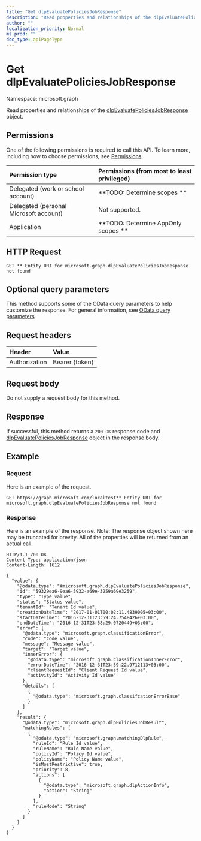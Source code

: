 ```yaml
---
title: "Get dlpEvaluatePoliciesJobResponse"
description: "Read properties and relationships of the dlpEvaluatePoliciesJobResponse object."
author: ""
localization_priority: Normal
ms.prod: ""
doc_type: apiPageType
---
```


# Get dlpEvaluatePoliciesJobResponse

Namespace: microsoft.graph

Read properties and relationships of the [dlpEvaluatePoliciesJobResponse](../resources/dlpevaluatepoliciesjobresponse.md) object.

## Permissions
One of the following permissions is required to call this API. To learn more, including how to choose permissions, see [Permissions](/concepts/permissions-reference.md).

|Permission type|Permissions (from most to least privileged)|
|:---|:---|
|Delegated (work or school account)|**TODO: Determine scopes **|
|Delegated (personal Microsoft account)|Not supported.|
|Application|**TODO: Determine AppOnly scopes **|

## HTTP Request
<!-- {
  "blockType": "ignored"
}
-->
``` http
GET ** Entity URI for microsoft.graph.dlpEvaluatePoliciesJobResponse not found
```

## Optional query parameters
This method supports some of the OData query parameters to help customize the response. For general information, see [OData query parameters](/graph/query-parameters).

## Request headers
|Header|Value|
|:---|:---|
|Authorization|Bearer {token}|

## Request body
Do not supply a request body for this method.

## Response
If successful, this method returns a `200 OK` response code and [dlpEvaluatePoliciesJobResponse](../resources/dlpevaluatepoliciesjobresponse.md) object in the response body.

## Example

### Request
Here is an example of the request.
<!-- {
  "blockType": "request",
  "name": "get_dlpevaluatepoliciesjobresponse"
}
-->
``` http
GET https://graph.microsoft.com/localtest** Entity URI for microsoft.graph.dlpEvaluatePoliciesJobResponse not found
```

### Response
Here is an example of the response. Note: The response object shown here may be truncated for brevity. All of the properties will be returned from an actual call.
<!-- {
  "blockType": "response",
  "truncated": true,
  "@odata.type": "microsoft.graph.dlpEvaluatePoliciesJobResponse"
}
-->
``` http
HTTP/1.1 200 OK
Content-Type: application/json
Content-Length: 1612

{
  "value": {
    "@odata.type": "#microsoft.graph.dlpEvaluatePoliciesJobResponse",
    "id": "59329ea6-9ea6-5932-a69e-3259a69e3259",
    "type": "Type value",
    "status": "Status value",
    "tenantId": "Tenant Id value",
    "creationDateTime": "2017-01-01T00:02:11.4839005+03:00",
    "startDateTime": "2016-12-31T23:59:24.7548426+03:00",
    "endDateTime": "2016-12-31T23:58:29.0720449+03:00",
    "error": {
      "@odata.type": "microsoft.graph.classificationError",
      "code": "Code value",
      "message": "Message value",
      "target": "Target value",
      "innerError": {
        "@odata.type": "microsoft.graph.classificationInnerError",
        "errorDateTime": "2016-12-31T23:59:22.9712113+03:00",
        "clientRequestId": "Client Request Id value",
        "activityId": "Activity Id value"
      },
      "details": [
        {
          "@odata.type": "microsoft.graph.classifcationErrorBase"
        }
      ]
    },
    "result": {
      "@odata.type": "microsoft.graph.dlpPoliciesJobResult",
      "matchingRules": [
        {
          "@odata.type": "microsoft.graph.matchingDlpRule",
          "ruleId": "Rule Id value",
          "ruleName": "Rule Name value",
          "policyId": "Policy Id value",
          "policyName": "Policy Name value",
          "isMostRestrictive": true,
          "priority": 8,
          "actions": [
            {
              "@odata.type": "microsoft.graph.dlpActionInfo",
              "action": "String"
            }
          ],
          "ruleMode": "String"
        }
      ]
    }
  }
}
```

